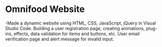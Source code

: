 # Omnifood Website
-Made a dynamic website using HTML, CSS, JavaScript, jQuery in Visual Studio Code. Building a user registration page, creating animations, plug-ins, effects, data validation for items and buttons, etc. User email verification page and alert message for invalid input.
